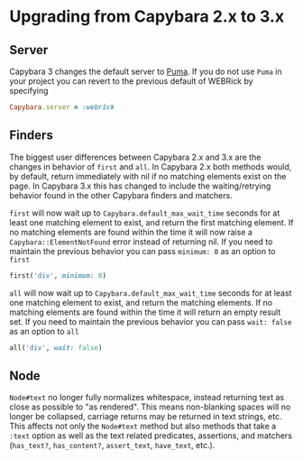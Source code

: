 # Upgrading from Capybara 2.x to 3.x

## Server

Capybara 3 changes the default server to <a href="https://github.com/puma/puma">Puma</a>. If you do not use `Puma` in your project you can
revert to the previous default of WEBRick by specifying

```ruby
Capybara.server = :webrick
```

## Finders

The biggest user differences between Capybara 2.x and 3.x are the changes in behavior of `first` and `all`. In Capybara 2.x both methods would, by default, return immediately with nil if no matching elements exist on the page.  In Capybara 3.x this has changed to include the waiting/retrying behavior found in the other Capybara finders and matchers.

`first` will now wait up to `Capybara.default_max_wait_time` seconds for at least one matching element to exist, and return the first matching element.  If no matching elements are found within the time it will now raise a `Capybara::ElementNotFound` error instead of returning nil. If you need to maintain the previous behavior you can pass `minimum: 0` as an option to `first`

```ruby
first('div', minimum: 0)
```

`all` will now wait up to `Capybara.default_max_wait_time` seconds for at least one matching element to exist, and return the matching elements.  If no matching elements are found within the time it will return an empty result set.  If you need to maintain the previous behavior you can pass `wait: false` as an option to `all`

```ruby
all('div', wait: false)
```

## Node

`Node#text` no longer fully normalizes whitespace, instead returning text as close as possible to "as rendered". This means non-blanking spaces will no longer be collapsed, carriage returns may be returned in text strings, etc.  This affects not only the `Node#text` method but also methods that take a `:text` option as well as the text related predicates, assertions, and matchers (`has_text?`, `has_content?`, `assert_text`, `have_text`, etc.).
